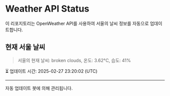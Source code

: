 
# Weather API Status

이 리포지토리는 OpenWeather API를 사용하여 서울의 날씨 정보를 자동으로 업데이트합니다.

## 현재 서울 날씨
> 서울의 현재 날씨: broken clouds, 온도: 3.62°C, 습도: 41%

⏳ 업데이트 시간: 2025-02-27 23:20:02 (UTC)

---
자동 업데이트 봇에 의해 관리됩니다.
